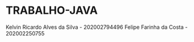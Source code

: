 # TRABALHO-JAVA


Kelvin Ricardo Alves da Silva - 202002794496
Felipe Farinha da Costa - 202002250755
